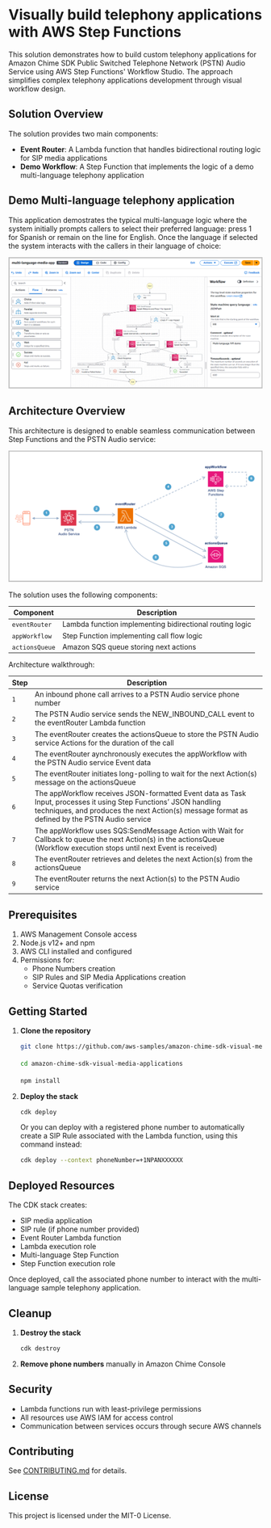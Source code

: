 # Visually build telephony applications with AWS Step Functions

This solution demonstrates how to build custom telephony applications for Amazon Chime SDK Public Switched Telephone Network (PSTN) Audio Service using AWS Step Functions' Workflow Studio. The approach simplifies complex telephony applications development through visual workflow design.

## Solution Overview

The solution provides two main components:

- **Event Router**: A Lambda function that handles bidirectional routing logic for SIP media applications
- **Demo Workflow**: A Step Function that implements the logic of a demo multi-language telephony application

## Demo Multi-language telephony application

This application demostrates the typical multi-language logic where the system initially prompts callers to select their preferred language: press 1 for Spanish or remain on the line for English. Once the language if selected the system interacts with the callers in their language of choice:  

![Demo-Workflow](/images/multi-language-app-workflow-studio.png)

## Architecture Overview

This architecture is designed to enable seamless communication between Step Functions and the PSTN Audio service:

![Architecture](/images/visual-media-app-architecture.png)

The solution uses the following components:

| Component | Description |
|-----------|-------------|
| `eventRouter` | Lambda function implementing bidirectional routing logic |
| `appWorkflow` | Step Function implementing call flow logic |
| `actionsQueue` | Amazon SQS queue storing next actions |

Architecture walkthrough:

| Step | Description |
|-----------|-------------|
| `1` | An inbound phone call arrives to a PSTN Audio service phone number |
| `2` | The PSTN Audio service sends the NEW_INBOUND_CALL event to the eventRouter Lambda function |
| `3` | The eventRouter creates the actionsQueue to store the PSTN Audio service Actions for the duration of the call |
| `4` | The eventRouter aynchronously executes the appWorkflow with the PSTN Audio service Event data |
| `5` | The eventRouter initiates long-polling to wait for the next Action(s) message on the actionsQueue |
| `6` | The appWorkflow receives JSON-formatted Event data as Task Input, processes it using Step Functions’ JSON handling techniques, and produces the next Action(s) message format as defined by the PSTN Audio service |
| `7` | The appWorkflow uses SQS:SendMessage Action with Wait for Callback to queue the next Action(s) in the actionsQueue (Workflow execution stops until next Event is received) |
| `8` | The eventRouter retrieves and deletes the next Action(s) from the actionsQueue |
| `9` | The eventRouter returns the next Action(s) to the PSTN Audio service |

## Prerequisites

1. AWS Management Console access
2. Node.js v12+ and npm
3. AWS CLI installed and configured
4. Permissions for:
   - Phone Numbers creation
   - SIP Rules and SIP Media Applications creation
   - Service Quotas verification

## Getting Started

1. **Clone the repository**
   ```bash
   git clone https://github.com/aws-samples/amazon-chime-sdk-visual-media-applications

   cd amazon-chime-sdk-visual-media-applications
   
   npm install
   ```

2. **Deploy the stack**
   ```bash
   cdk deploy
   ```

   Or you can deploy with a registered phone number to automatically create a SIP Rule associated with the Lambda function, using this command instead:
   ```bash
   cdk deploy --context phoneNumber=+1NPANXXXXXX
   ```

## Deployed Resources

The CDK stack creates:
- SIP media application
- SIP rule (if phone number provided)
- Event Router Lambda function
- Lambda execution role
- Multi-language Step Function
- Step Function execution role

Once deployed, call the associated phone number to interact with the multi-language sample telephony application.

## Cleanup

1. **Destroy the stack**
   ```bash
   cdk destroy
   ```

2. **Remove phone numbers** manually in Amazon Chime Console

## Security

- Lambda functions run with least-privilege permissions
- All resources use AWS IAM for access control
- Communication between services occurs through secure AWS channels

## Contributing

See [CONTRIBUTING.md](CONTRIBUTING.md) for details.

## License

This project is licensed under the MIT-0 License.


